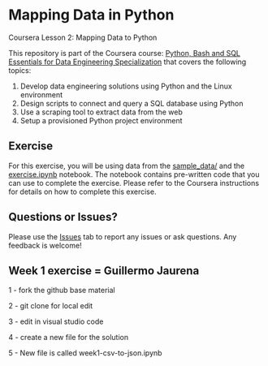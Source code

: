 # Mapping Data in Python
Coursera Lesson 2: Mapping Data to Python

This repository is part of the Coursera course: [Python, Bash and SQL Essentials for Data Engineering Specialization](https://www.coursera.org/specializations/python-bash-sql-data-engineering-duke) that covers the following topics:

1. Develop data engineering solutions using Python and the Linux environment
2. Design scripts to connect and query a SQL database using Python
3. Use a scraping tool to extract data from the web
4. Setup a provisioned Python project environment

## Exercise
For this exercise, you will be using data from the [sample_data/](/../../tree/main/sample_data) and the [exercise.ipynb](/../../tree/main/exercise.ipynb) notebook. The notebook contains pre-written code that you can use to complete the exercise. Please refer to the Coursera instructions for details on how to complete this exercise.

## Questions or Issues?
Please use the [Issues](/../../issues) tab to report any issues or ask questions. Any feedback is welcome!

## Week 1 exercise = Guillermo Jaurena

1 - fork the github base material

2 - git clone for local edit

3 - edit in visual studio code

4 - create a new file for the solution

5 - New file is called week1-csv-to-json.ipynb 
